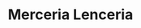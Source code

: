 ---
title: "Merceria Lenceria"
url: /ciudad-autonoma-de-buenos-aires/merceria-lenceria/
shop: Schneiderei
---